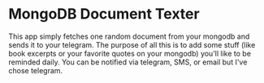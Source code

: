 # MongoDB Document Texter

This app simply fetches one random document from your mongodb and sends it to your telegram.
The purpose of all this is to add some stuff (like book excerpts or your favorite quotes on your mongodb) you'll like 
to be reminded daily. You can be notified via telegram, SMS, or email but I've chose telegram. 